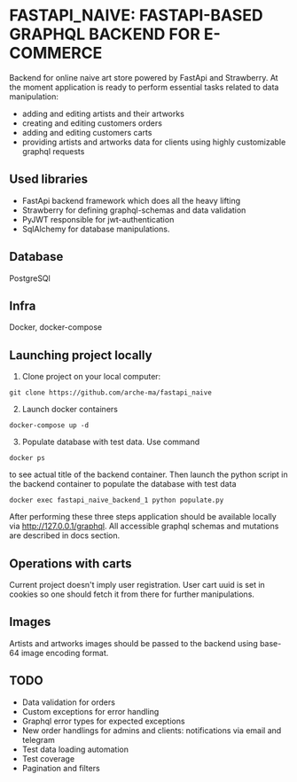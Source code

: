 # FASTAPI_NAIVE: FASTAPI-BASED GRAPHQL BACKEND FOR E-COMMERCE

Backend for online naive art store powered by FastApi and Strawberry.
At the moment application is ready to perform essential tasks related to data manipulation:
- adding and editing artists and their artworks
- creating and editing customers orders
- adding and editing customers carts
- providing artists and artworks data for clients using highly customizable graphql requests

## Used libraries
- FastApi backend framework which does all the heavy lifting
- Strawberry for defining graphql-schemas and data validation
- PyJWT responsible for jwt-authentication
- SqlAlchemy for database manipulations.

## Database
PostgreSQl

## Infra
Docker, docker-compose

## Launching project locally
1. Clone project on your local computer:
```console
git clone https://github.com/arche-ma/fastapi_naive
```
2. Launch docker containers
```console
docker-compose up -d

```
3. Populate database with test data. Use command 
```console
docker ps
```
to see actual title of the backend container. Then launch the python script in the backend container to populate the database with test data

```console
docker exec fastapi_naive_backend_1 python populate.py
```

After performing these three steps application should be available locally via http://127.0.0.1/graphql.
All accessible graphql schemas and mutations are described in docs section.


## Operations with carts
Current project doesn't imply user registration. User cart uuid is set in cookies so one should fetch it from there for further manipulations.

## Images
Artists and artworks images should be passed to the backend using base-64 image encoding format. 

## TODO
- Data validation for orders
- Custom exceptions for error handling
- Graphql error types for expected exceptions
- New order handlings for admins and clients: notifications via email and telegram
- Test data loading automation
- Test coverage
- Pagination and filters


